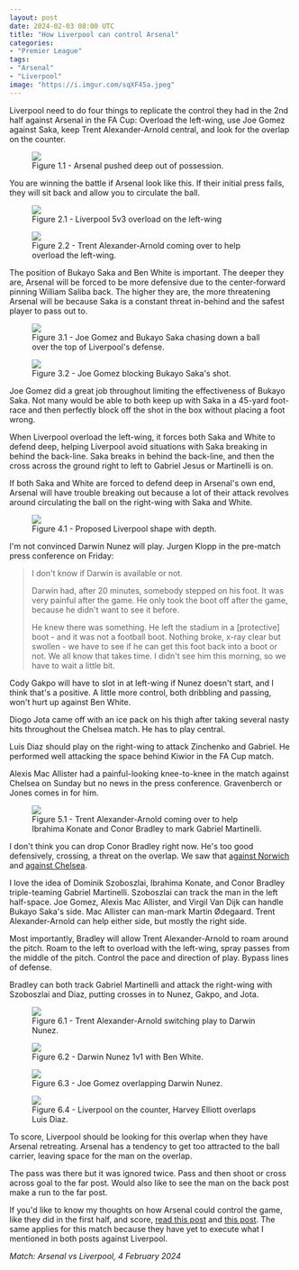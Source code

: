 ```yaml
---
layout: post
date: 2024-02-03 08:00 UTC
title: "How Liverpool can control Arsenal"
categories:
- "Premier League"
tags:
- "Arsenal"
- "Liverpool"
image: "https://i.imgur.com/sqXF45a.jpeg"
---
```


Liverpool need to do four things to replicate the control they had in the 2nd half against Arsenal in the FA Cup: Overload the left-wing, use Joe Gomez against Saka, keep Trent Alexander-Arnold central, and look for the overlap on the counter.

<!---more--->

<figure>
    <img src="https://i.imgur.com/sqXF45a.jpeg">
    <figcaption>Figure 1.1 - Arsenal pushed deep out of possession.</figcaption>
</figure> 

You are winning the battle if Arsenal look like this. If their initial press fails, they will sit back and allow you to circulate the ball. 

<figure>
    <img src="https://i.imgur.com/Mq4v5JD.jpeg">
    <figcaption>Figure 2.1 - Liverpool 5v3 overload on the left-wing</figcaption>
</figure> 

<figure>
    <img src="https://i.imgur.com/3pDHBzl.jpeg">
    <figcaption>Figure 2.2 - Trent Alexander-Arnold coming over to help overload the left-wing.</figcaption>
</figure> 

The position of Bukayo Saka and Ben White is important. The deeper they are, Arsenal will be forced to be more defensive due to the center-forward pinning William Saliba back. The higher they are, the more threatening Arsenal will be because Saka is a constant threat in-behind and the safest player to pass out to. 

<figure>
    <img src="https://i.imgur.com/2IjZLz2.jpeg">
    <figcaption>Figure 3.1 - Joe Gomez and Bukayo Saka chasing down a ball over the top of Liverpool's defense.</figcaption>
</figure> 

<figure>
    <img src="https://i.imgur.com/hph4TRr.jpeg">
    <figcaption>Figure 3.2 - Joe Gomez blocking Bukayo Saka's shot.</figcaption>
</figure> 

Joe Gomez did a great job throughout limiting the effectiveness of Bukayo Saka. Not many would be able to both keep up with Saka in a 45-yard foot-race and then perfectly block off the shot in the box without placing a foot wrong. 

When Liverpool overload the left-wing, it forces both Saka and White to defend deep, helping Liverpool avoid situations with Saka breaking in behind the back-line. Saka breaks in behind the back-line, and then the cross across the ground right to left to Gabriel Jesus or Martinelli is on. 

If both Saka and White are forced to defend deep in Arsenal's own end, Arsenal will have trouble breaking out because a lot of their attack revolves around circulating the ball on the right-wing with Saka and White. 

<figure>
    <img src="https://i.imgur.com/CmUDS8q.jpeg">
    <figcaption>Figure 4.1 - Proposed Liverpool shape with depth.</figcaption>
</figure> 

I'm not convinced Darwin Nunez will play. Jurgen Klopp in the pre-match press conference on Friday: 

> I don't know if Darwin is available or not.
> 
> Darwin had, after 20 minutes, somebody stepped on his foot. It was very painful after the game. He only took the boot off after the game, because he didn't want to see it before.
>  
> He knew there was something. He left the stadium in a [protective] boot - and it was not a football boot. Nothing broke, x-ray clear but swollen - we have to see if he can get this foot back into a boot or not. We all know that takes time. I didn't see him this morning, so we have to wait a little bit.

Cody Gakpo will have to slot in at left-wing if Nunez doesn't start, and I think that's a positive. A little more control, both dribbling and passing, won't hurt up against Ben White.

Diogo Jota came off with an ice pack on his thigh after taking several nasty hits throughout the Chelsea match. He has to play central.

Luis Diaz should play on the right-wing to attack Zinchenko and Gabriel. He performed well attacking the space behind Kiwior in the FA Cup match. 

Alexis Mac Allister had a painful-looking knee-to-knee in the match against Chelsea on Sunday but no news in the press conference. Gravenberch or Jones comes in for him.

<figure>
    <img src="https://i.imgur.com/3CizSVk.jpeg">
    <figcaption>Figure 5.1 - Trent Alexander-Arnold coming over to help Ibrahima Konate and Conor Bradley to mark Gabriel Martinelli.</figcaption>
</figure> 

I don't think you can drop Conor Bradley right now. He's too good defensively, crossing, a threat on the overlap. We saw that [against Norwich](https://tacticsjournal.com/2024/01/29/conor-bradleys-breakout-match/) and [against Chelsea](https://tacticsjournal.com/2024/02/02/liverpools-negatively-angled-runs-on-the-break/).

I love the idea of Dominik Szoboszlai, Ibrahima Konate, and Conor Bradley triple-teaming Gabriel Martinelli. Szoboszlai can track the man in the left half-space. Joe Gomez, Alexis Mac Allister, and Virgil Van Dijk can handle Bukayo Saka's side. Mac Allister can man-mark Martin Ødegaard. Trent Alexander-Arnold can help either side, but mostly the right side. 

Most importantly, Bradley will allow Trent Alexander-Arnold to roam around the pitch. Roam to the left to overload with the left-wing, spray passes from the middle of the pitch. Control the pace and direction of play. Bypass lines of defense. 

Bradley can both track Gabriel Martinelli and attack the right-wing with Szoboszlai and Diaz, putting crosses in to Nunez, Gakpo, and Jota. 

<figure>
    <img src="https://i.imgur.com/yRzlTXP.jpeg">
    <figcaption>Figure 6.1 - Trent Alexander-Arnold switching play to Darwin Nunez.</figcaption>
</figure> 

<figure>
    <img src="https://i.imgur.com/ub20J0m.jpeg">
    <figcaption>Figure 6.2 - Darwin Nunez 1v1 with Ben White.</figcaption>
</figure> 

<figure>
    <img src="https://i.imgur.com/9yaTpQq.jpeg">
    <figcaption>Figure 6.3 - Joe Gomez overlapping Darwin Nunez.</figcaption>
</figure> 

<figure>
    <img src="https://i.imgur.com/e76dDLd.jpeg">
    <figcaption>Figure 6.4 - Liverpool on the counter, Harvey Elliott overlaps Luis Diaz.</figcaption>
</figure> 

To score, Liverpool should be looking for this overlap when they have Arsenal retreating. Arsenal has a tendency to get too attracted to the ball carrier, leaving space for the man on the overlap. 

The pass was there but it was ignored twice. Pass and then shoot or cross across goal to the far post. Would also like to see the man on the back post make a run to the far post. 

If you'd like to know my thoughts on how Arsenal could control the game, like they did in the first half, and score, [read this post](https://tacticsjournal.com/2024/01/07/arsenals-two-keys-to-control-liverpool/) and [this post](https://tacticsjournal.com/2024/01/08/kai-havertz-is-a-momentum-killer/). The same applies for this match because they have yet to execute what I mentioned in both posts against Liverpool. 

*Match: Arsenal vs Liverpool, 4 February 2024*
